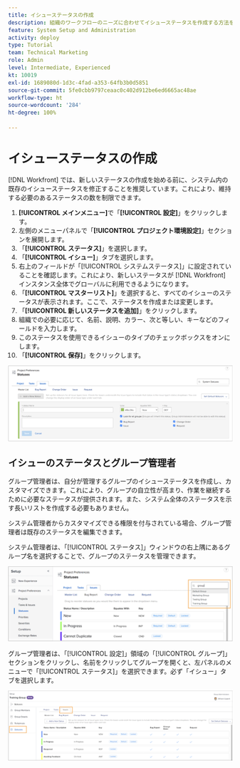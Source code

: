 ```yaml
---
title: イシューステータスの作成
description: 組織のワークフローのニーズに合わせてイシューステータスを作成する方法を説明します。
feature: System Setup and Administration
activity: deploy
type: Tutorial
team: Technical Marketing
role: Admin
level: Intermediate, Experienced
kt: 10019
exl-id: 1689080d-1d3c-4fad-a353-64fb3b0d5851
source-git-commit: 5fe0cbb9797ceaac0c402d912be6ed6665ac48ae
workflow-type: ht
source-wordcount: '284'
ht-degree: 100%

---
```


# イシューステータスの作成

[!DNL Workfront] では、新しいステータスの作成を始める前に、システム内の既存のイシューステータスを修正することを推奨しています。これにより、維持する必要のあるステータスの数を制限できます。

1. **[!UICONTROL メインメニュー]**&#x200B;で「**[!UICONTROL 設定]**」をクリックします。
1. 左側のメニューパネルで「**[!UICONTROL プロジェクト環境設定]**」セクションを展開します。
1. 「**[!UICONTROL ステータス]**」を選択します。
1. 「**[!UICONTROL イシュー]**」タブを選択します。
1. 右上のフィールドが「[!UICONTROL システムステータス]」に設定されていることを確認します。これにより、新しいステータスが [!DNL Workfront] インスタンス全体でグローバルに利用できるようになります。
1. 「**[!UICONTROL マスターリスト]**」を選択すると、すべてのイシューのステータスが表示されます。ここで、ステータスを作成または変更します。
1. 「**[!UICONTROL 新しいステータスを追加]**」をクリックします。
1. 組織での必要に応じて、名前、説明、カラー、次と等しい、キーなどのフィールドを入力します。
1. このステータスを使用できるイシューのタイプのチェックボックスをオンにします。
1. 「**[!UICONTROL 保存]**」をクリックします。

![[!UICONTROL ステータス]ページの新しいステータスウィンドウ](assets/admin-fund-create-issue-status.png)

## イシューのステータスとグループ管理者

グループ管理者は、自分が管理するグループのイシューステータスを作成し、カスタマイズできます。これにより、グループの自立性が高まり、作業を継続するために必要なステータスが提供されます。また、システム全体のステータスを示す長いリストを作成する必要もありません。

システム管理者からカスタマイズできる権限を付与されている場合、グループ管理者は既存のステータスを編集できます。

システム管理者は、「[!UICONTROL ステータス]」ウィンドウの右上隅にあるグループ名を選択することで、グループのステータスを管理できます。

![[!UICONTROL ステータス]ページのグループリストメニュー](assets/admin-fund-change-group-master-list.png)

グループ管理者は、「[!UICONTROL 設定]」領域の「[!UICONTROL グループ]」セクションをクリックし、名前をクリックしてグループを開くと、左パネルのメニューで「[!UICONTROL ステータス]」を選択できます。必ず「イシュー」タブを選択します。

![[!UICONTROL グループ]ページの「ステータス」セクション](assets/admin-fund-group-issue-statuses.png)

<!---
For detailed information on how managing statuses can be done by group administrators, see these articles:
Create and customize group statuses
Group administrators
--->

<!---
learn more URLs
Issue statuses
Create and customize system-wide statuses
--->
